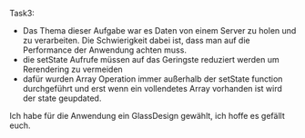 Task3:
- Das Thema dieser Aufgabe war es Daten von einem Server zu holen und zu verarbeiten. Die Schwierigkeit dabei ist, dass man auf die Performance der Anwendung achten muss. 
- die setState Aufrufe müssen auf das Geringste reduziert werden um Rerendering zu vermeiden
- dafür wurden Array Operation immer außerhalb der setState function durchgeführt und erst wenn ein vollendetes Array vorhanden ist wird der state geupdated.


Ich habe für die Anwendung ein GlassDesign gewählt, ich hoffe es gefällt euch.

